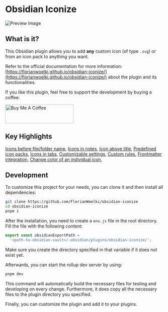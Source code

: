 # Obsidian Iconize

![Preview Image](./docs/preview-image.png)

## What is it?

<!-- markdownlint-disable MD033 -->

This Obsidian plugin allows you to add **any** custom icon (of type `.svg`) or from an icon pack to anything you want.

Refer to the official documentation for more information:
[https://florianwoelki.github.io/obsidian-iconize/](https://florianwoelki.github.io/obsidian-iconize/) about the plugin and its functionalities.

If you like this plugin, feel free to support the development by buying a coffee:

<a href="https://www.buymeacoffee.com/florianwoelki" target="_blank"><img src="https://cdn.buymeacoffee.com/buttons/v2/default-yellow.png" alt="Buy Me A Coffee" style="height: 60px !important;width: 217px !important;" ></a>

## Key Highlights

[Icons before file/folder name](https://florianwoelki.github.io/obsidian-iconize/files-and-folders/icon-before-file-or-folder.html),
[Icons in notes](https://florianwoelki.github.io/obsidian-iconize/notes/icons-in-notes.html),
[Icon above title](https://florianwoelki.github.io/obsidian-iconize/notes/title-icon.html),
[Predefined icon packs](https://florianwoelki.github.io/obsidian-iconize/guide/icon-packs.html),
[Icons in tabs](https://florianwoelki.github.io/obsidian-iconize/files-and-folders/icon-tabs.html),
[Customizable settings](https://florianwoelki.github.io/obsidian-iconize/guide/settings.html),
[Custom rules](https://florianwoelki.github.io/obsidian-iconize/files-and-folders/custom-rules.html),
[Frontmatter integration](https://florianwoelki.github.io/obsidian-iconize/files-and-folders/use-frontmatter.html),
[Change color of an individual icon](https://florianwoelki.github.io/obsidian-iconize/files-and-folders/individual-icon-color.html),

## Development

To customize this project for your needs, you can clone it and then install all dependencies:

```sh
git clone https://github.com/FlorianWoelki/obsidian-iconize
cd obsidian-iconize
pnpm i
```

After the installation, you need to create a `env.js` file in the root directory. Fill the file with the following content:

```js
export const obsidianExportPath =
  '<path-to-obsidian-vault>/.obsidian/plugins/obsidian-iconize/';
```

Make sure you create the directory specified in that variable if it does not exist yet.

Afterwards, you can start the rollup dev server by using:

```sh
pnpm dev
```

This command will automatically build the necessary files for testing and developing on every change. Furthermore, it does copy all the necessary files to the plugin directory you specified.

Finally, you can customize the plugin and add it to your plugins.
